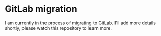 # GitLab migration
I am currently in the process of migrating to GitLab.  I'll add more details shortly, please watch this repository to learn more.

